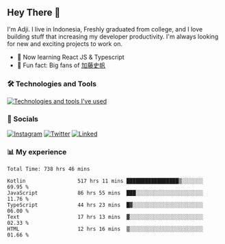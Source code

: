 ## Hey There 👋
I'm Adji. I live in Indonesia, Freshly graduated from college, and I love building stuff that increasing my developer productivity. I'm always looking for new and exciting projects to work on.

- 🌱 Now learning React JS & Typescript
- 🐻 Fun fact: Big fans of [加藤史帆](https://www.instagram.com/katoshi.official/)

### 🛠️ Technologies and Tools
[![Technologies and tools I've used](https://skillicons.dev/icons?i=js,ts,html,css,php,kotlin,tailwind,bootstrap,next,mysql,firebase,vercel,vscode,androidstudio,bash,git,postman,figma,docker,linux&perline=10)](#)

### 💬 Socials
[![Instagram](https://skillicons.dev/icons?i=instagram)](https://www.instagram.com/yusufadji99/)
[![Twitter](https://skillicons.dev/icons?i=twitter)](https://twitter.com/frelein_asli)
[![Linked](https://skillicons.dev/icons?i=linkedin)](https://www.linkedin.com/in/yusuf-bhaskara-adji/)

### 📊 My experience

<!--START_SECTION:waka-->

```javascript,typescript,kotlin
Total Time: 738 hrs 46 mins

Kotlin                 517 hrs 11 mins █████████████████▒░░░░░░░   69.95 %
JavaScript             86 hrs 55 mins  ███░░░░░░░░░░░░░░░░░░░░░░   11.76 %
TypeScript             44 hrs 23 mins  █▓░░░░░░░░░░░░░░░░░░░░░░░   06.00 %
Text                   17 hrs 13 mins  ▓░░░░░░░░░░░░░░░░░░░░░░░░   02.33 %
HTML                   12 hrs 16 mins  ▒░░░░░░░░░░░░░░░░░░░░░░░░   01.66 %
```

<!--END_SECTION:waka-->
